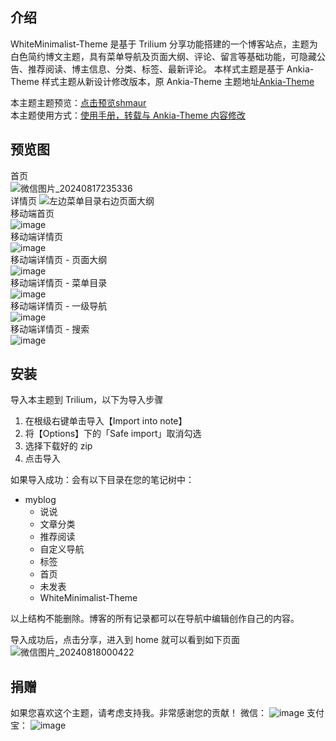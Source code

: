 ## 介绍
WhiteMinimalist-Theme 是基于 Trilium 分享功能搭建的一个博客站点，主题为白色简约博文主题，具有菜单导航及页面大纲、评论、留言等基础功能，可隐藏公告、推荐阅读、博主信息、分类、标签、最新评论。
本样式主题是基于 Ankia-Theme 样式主题从新设计修改版本，原 Ankia-Theme 主题地址[Ankia-Theme](https://github.com/dvai/Ankia-Theme?tab=readme-ov-file#introduction)

本主题主题预览：[点击预览shmaur](https://www.shmaur.com/)  
本主题使用方式：[使用手册，转载与 Ankia-Theme 内容修改](https://www.shmaur.com/6gBePxfRSctO)  

## 预览图
首页  
![微信图片_20240817235336](https://github.com/user-attachments/assets/6061773d-c61c-4877-9659-19a2779d23f4)  
详情页
![左边菜单目录右边页面大纲](https://github.com/user-attachments/assets/85dd7c17-413a-40ba-b734-50b3805bca60)  
移动端首页   
![image](https://github.com/user-attachments/assets/1133dd4d-2980-4115-9e61-3e9a5810b6a0)  
移动端详情页   
![image](https://github.com/user-attachments/assets/4772ee0a-dc68-4552-9395-dd7825f91cb4)  
移动端详情页 - 页面大纲  
![image](https://github.com/user-attachments/assets/2b63feb3-d342-4683-919c-07ca79c9413e)  
移动端详情页 - 菜单目录    
![image](https://github.com/user-attachments/assets/40b569b5-b6ba-4fb8-8e2a-d5889f2da3c5)  
移动端详情页 - 一级导航    
![image](https://github.com/user-attachments/assets/458ad199-7cd5-4c98-a346-b497ca9945d4)  
移动端详情页 - 搜索    
![image](https://github.com/user-attachments/assets/157c9ca5-056f-4106-ac29-b81a97ec0a0d)  



## 安装
导入本主题到 Trilium，以下为导入步骤  
1. 在根级右键单击导入【Import into note】  
2. 将【Options】下的「Safe import」取消勾选  
3. 选择下载好的 zip  
4. 点击导入  

如果导入成功：会有以下目录在您的笔记树中：  
- myblog
	- 说说
	- 文章分类
	- 推荐阅读
	- 自定义导航
	- 标签
	- 首页
	- 未发表
	- WhiteMinimalist-Theme

 以上结构不能删除。博客的所有记录都可以在导航中编辑创作自己的内容。

导入成功后，点击分享，进入到 home 就可以看到如下页面  
![微信图片_20240818000422](https://github.com/user-attachments/assets/2d507b0f-f72c-454b-8d10-0bdc4410fdf0)

## 捐赠
如果您喜欢这个主题，请考虑支持我。非常感谢您的贡献！
微信：
![image](https://github.com/user-attachments/assets/7b60bdba-c578-4051-86e6-08edd59c6051)
支付宝：
![image](https://github.com/user-attachments/assets/0df6645f-849a-4a06-a53e-e2ca4336f7b2)





